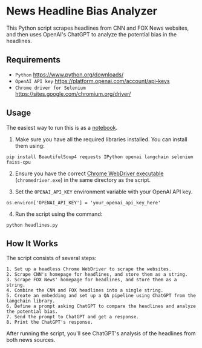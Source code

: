 # News Headline Bias Analyzer

This Python script scrapes headlines from CNN and FOX News websites, and then uses OpenAI's ChatGPT to analyze the potential bias in the headlines.

## Requirements

- `Python` https://www.python.org/downloads/
- `OpenAI API key` https://platform.openai.com/account/api-keys
- `Chrome driver for Selenium` https://sites.google.com/chromium.org/driver/

## Usage

The easiest way to run this is as a [notebook](https://colab.research.google.com/drive/1m-PK15HJ2jy2QFNDh_Jr9brjt961QAwB?usp=sharing).

1. Make sure you have all the required libraries installed. You can install them using:
```
pip install BeautifulSoup4 requests IPython openai langchain selenium faiss-cpu
```

2. Ensure you have the correct [Chrome WebDriver executable](https://www.python.org/downloads/) (`chromedriver.exe`) in the same directory as the script.

3. Set the `OPENAI_API_KEY` environment variable with your OpenAI API key.

```
os.environ['OPENAI_API_KEY'] = 'your_openai_api_key_here'
```

4. Run the script using the command:

```
python headlines.py
```
## How It Works

The script consists of several steps:

    1. Set up a headless Chrome WebDriver to scrape the websites.
    2. Scrape CNN's homepage for headlines, and store them as a string.
    3. Scrape FOX News' homepage for headlines, and store them as a string.
    4. Combine the CNN and FOX headlines into a single string.
    5. Create an embedding and set up a QA pipeline using ChatGPT from the langchain library.
    6. Define a prompt asking ChatGPT to compare the headlines and analyze the potential bias.
    7. Send the prompt to ChatGPT and get a response.
    8. Print the ChatGPT's response.

After running the script, you'll see ChatGPT's analysis of the headlines from both news sources.
